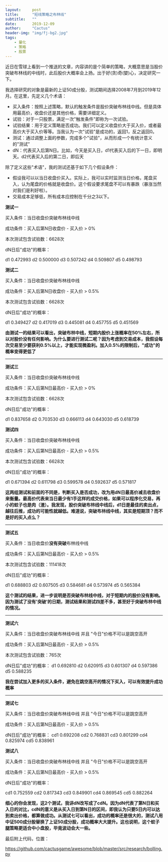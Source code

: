 ```yaml
---
layout:     post
title:      "短线策略之布林线"
subtitle:   ""
date:       2019-12-09
author:     "Cactus"
header-img: "img/fj-bg2.jpg"
tags:
    - 量化
    - 策略
    - 股票
---
```


近日在雪球上看到一个推送的文章，内容讲的是个简单的策略，大概意思是当股价突破布林线的中线时，此后股价大概率会上扬。出于好(贪)奇(婪)心，决定研究一下。



我选择研究的对象是最新的上证50成分股，测试期间选择2008年7月到2019年12月。在这里，先定义几个术语：

- 买入条件：按照上述策略，默认的触发条件是股价突破布林线中线。但是具体用最高价，收盘价还是其他价格，需要详细定义。
- 试验：对于一只股票，满足一次"触发条件"即称为一次试验。
- 试验结果：用于定义策略是否成功。我们可以定义收盘价大于买入价，或者最高价大于买入价等等。当我认为一次"试验"是成功的，返回1，反之返回0。
- 测试：通过调整上面的参数，完成多个"试验"，从而形成一个有统计意义的"测试”
- dN：代表买入后第N日。比如，今天是买入日，d1代表买入后的下一日，即明天。d2代表买入后的第二日，即后天

除了定义这些"术语"，我的测试还基于如下几个假设条件：

- 假设我可以以当日收盘价买入。实际上，我可以实时监测当日价格，尾盘买入，认为尾盘的价格就是收盘价。这个假设要求尾盘不可以有暴跌（暴涨当然对我们是利好啦）。
- 交易成本足够低，所有成本应控制在千分之3以下。



**测试一**

买入条件：当日收盘价突破布林线中线

成功条件：买入后第N日收盘价 - 买入价 > 0%

本次测试包含试验数：6628次

dN日后"成功"的概率：

d1    0.472993
d2    0.500000
d3    0.507242
d4    0.509807
d5    0.498793



**测试二**

买入条件：当日收盘价突破布林线中线

成功条件：买入后第N日收盘价 - 买入价 > 0.5%

本次测试包含试验数：6628次

dN日后"成功"的概率：

d1    0.349427
d2    0.417019
d3    0.445081
d4    0.457755
d5    0.451569



**由测试一的结果可以看出，突破布林中线，短期内股价上涨概率在50%左右，所以对股价没有任何影响。为什么要进行测试二呢？因为考虑到交易成本，我假设每次交易至少要获利0.5%以上，才能实现微盈利。加入0.5%的限制后，"成功"的概率变得更低了**

---

**测试三**

买入条件：当日收盘价突破布林线中线

成功条件：买入后第N日最高价 - 买入价 > 0%

本次测试包含试验数：6628次

dN日后"成功"的概率：

d1    0.837658
d2    0.703530
d3    0.666113
d4    0.643030
d5    0.618739

**测试四**

买入条件：当日收盘价突破布林线中线

成功条件：买入后第N日最高价 - 买入价 > 0.5%

本次测试包含试验数：6628次

dN日后"成功"的概率：

d1    0.671394
d2    0.611798
d3    0.599578
d4    0.592637
d5    0.571817



**这两组测试和前面的不同是，判断买入是否成功，改为用dN日最高价减去收盘价来衡量。最高价代表来当日最少有1手这样的成交价格，如果可以程序化交易，再小的蚊子也是肉（渣）。我发现，股价突破布林线中线后，d1日是最佳的卖出点，越往后推，成功的可能性就越低。难道说，突破布林线中线，其实是短期顶？而不是好的买入点么？**

---

**测试五**

买入条件：当日收盘价**没有突破**布林线中线

成功条件：买入后第N日最高价 - 买入价 > 0.5%

本次测试包含试验数：111418次

dN日后"成功"的概率：

d1    0.688803
d2    0.607505
d3    0.584681
d4    0.573974
d5    0.565384

**这个测试的结果，进一步说明是否突破布林线中线，对于短期内的股价没有影响。因为测试了没有'突破’的日期，测试结果和测试四差不多，甚至好于突破布林中线的情况。**

---



**测试六**

买入条件：当日收盘价突破布林线中线 并且 "今日"价格不可以是跳空高开

成功条件：买入后第N日最高价 - 买入价 > 0.5%

本次测试包含试验数：765次

dN日后"成功"的概率：
d1    0.692810
d2    0.620915
d3    0.601307
d4    0.597386
d5    0.588235



**我在尝试加入更多的买入条件，避免在跳空高开的情况下买入，可以有效提升成功概率**

****

**测试七**

买入条件：当日收盘价突破布林线中线 并且 "今日"价格不可以是跳空高开

成功条件：买入后第N日最高价 - 买入价 > 0.5%

dN日后"成功"的概率：
cd1    0.692208
cd2    0.768831
cd3    0.801299
cd4    0.825974
cd5    0.838961



**测试八**

买入条件：当日收盘价突破布林线中线 并且 "今日"价格不可以是跳空高开

成功条件：买入后第N日最高价 - 买入价 > 0.5%

dN日后"成功"的概率：

cd1    0.752559
cd2    0.817343
cd3    0.849901
cd4    0.869545
cd5    0.882264

**细心的你会发现，这2个测试，我讲dN改写成了cdN。因为dN代表了第N日和买入日的对比，cdN的意义是从买入日到第N日的区间，即我认为只要5日内可以达到卖出价格，都算做成功。从测试七可以看出，成功的概率还是很大的，测试八用中证500成分股替换了上证50成分股，成功概率大大提升。这也说明，这个蚊子腿策略更适合中小盘股，毕竟波动会大一些。**



最后附上代码，位置：

https://github.com/cactusgame/awesome/blob/master/src/research/bolling.py